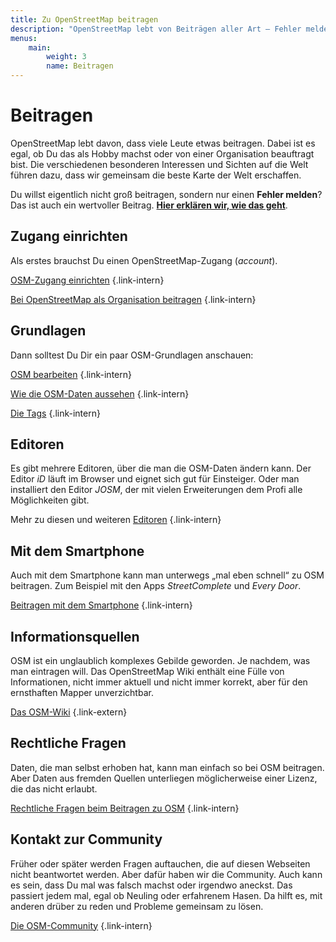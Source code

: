 ```yaml
---
title: Zu OpenStreetMap beitragen
description: "OpenStreetMap lebt von Beiträgen aller Art – Fehler melden, mappen, organisieren. Lerne, wie du selbst mitmachen kannst."
menus:
    main:
        weight: 3
        name: Beitragen
---
```


# Beitragen

OpenStreetMap lebt davon, dass viele Leute etwas beitragen. Dabei ist es egal,
ob Du das als Hobby machst oder von einer Organisation beauftragt bist. Die
verschiedenen besonderen Interessen und Sichten auf die Welt führen dazu, dass
wir gemeinsam die beste Karte der Welt erschaffen.

<div class="infobox">

Du willst eigentlich nicht groß beitragen, sondern nur einen **Fehler melden**?
Das ist auch ein wertvoller Beitrag. [**Hier erklären wir, wie das
geht**](/beitragen/fehler-melden/).

</div>

<div class="grid-container">

<div class="grid-box">

## Zugang einrichten

Als erstes brauchst Du einen OpenStreetMap-Zugang (*account*).

[OSM-Zugang einrichten](/beitragen/osm-zugang/)
{.link-intern}

[Bei OpenStreetMap als Organisation beitragen](/beitragen/als-organisation/)
{.link-intern}

</div>

<div class="grid-box">

## Grundlagen

Dann solltest Du Dir ein paar OSM-Grundlagen anschauen:

[OSM bearbeiten](/beitragen/bearbeiten/)
{.link-intern}

[Wie die OSM-Daten aussehen](/beitragen/datenmodell/)
{.link-intern}

[Die Tags](/beitragen/tags/)
{.link-intern}

</div>

<div class="grid-box">

## Editoren

Es gibt mehrere Editoren, über die man die OSM-Daten ändern kann. Der Editor
*iD* läuft im Browser und eignet sich gut für Einsteiger. Oder man
installiert den Editor *JOSM*, der mit vielen Erweiterungen dem Profi alle
Möglichkeiten gibt.

Mehr zu diesen und weiteren [Editoren](/beitragen/editoren/)
{.link-intern}

</div>

<div class="grid-box">

## Mit dem Smartphone

Auch mit dem Smartphone kann man unterwegs „mal eben schnell“ zu OSM beitragen.
Zum Beispiel mit den Apps *StreetComplete* und *Every Door*.

[Beitragen mit dem Smartphone](/beitragen/smartphone/)
{.link-intern}

</div>

<!--
<div class="grid-box">

## Tools für Mapper

Es gibt eine Reihe von Tools, die von der Community speziell für OSM entwickelt
wurden und die beim Mappen, bei der Qualitätskontrolle und vielem anderen
helfen.

[Tools](tools/)
{.link-intern}

</div>
-->

<div class="grid-box">

## Informationsquellen

OSM ist ein unglaublich komplexes Gebilde geworden. Je nachdem, was man
eintragen will. Das OpenStreetMap Wiki enthält eine Fülle von Informationen,
nicht immer aktuell und nicht immer korrekt, aber für den ernsthaften Mapper
unverzichtbar.

[Das OSM-Wiki](https://wiki.openstreetmap.org/)
{.link-extern}

</div>

<div class="grid-box">

## Rechtliche Fragen

Daten, die man selbst erhoben hat, kann man einfach so bei OSM beitragen.
Aber Daten aus fremden Quellen unterliegen möglicherweise einer Lizenz, die
das nicht erlaubt.

[Rechtliche Fragen beim Beitragen zu OSM](/beitragen/recht/)
{.link-intern}

</div>

</div> <!-- grid-container -->

## Kontakt zur Community

Früher oder später werden Fragen auftauchen, die auf diesen Webseiten nicht
beantwortet werden. Aber dafür haben wir die Community. Auch kann es sein, dass
Du mal was falsch machst oder irgendwo aneckst. Das passiert jedem mal, egal
ob Neuling oder erfahrenem Hasen. Da hilft es, mit anderen drüber zu reden
und Probleme gemeinsam zu lösen.

[Die OSM-Community](/community/)
{.link-intern}

